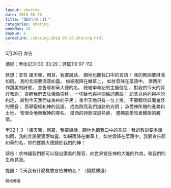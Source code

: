 ```yaml
---
layout: sharing
date: 2018-05-26
title: "讀經分享：【】"
categories: sharing
weekNum: 18
dayNum: 6
permalink: /sharing/2018-05-26-sharing.html
---
```


5月26日 宣告

讀經：申命記31:30-33:29；詩篇119:97-112

默想：宣告
諸天哪，側耳，我要說話，
願地也聽我口中的言語！
我的教訓要淋漓如雨，
我的言語要滴落如露，
如細雨降在嫩草上，
如甘霖降在菜蔬中。
摩西所作讚美的詩歌， 
宣告耶和華大德的名，
總結申命記的主題信息，
對我們今天的諄諄教訓：
提醒我們去除偶像崇拜，
一切替代與神關係的東西；
記念以色列與神的約定，
直到今天我們成為神的子民；
重申天地只有一位上帝，
不要聽信妖魔鬼怪的聲音；
高舉聖經和神的話語，
成為照亮我們道路的光明；
承受神所賜的產業和土地，
管理全地榮耀神的尊名。
摩西的詩歌深思熟慮，
盡顯慈愛牧者難捨的親情。

申32:1-3 「諸天哪，側耳，我要說話，願地也聽我口中的言語！我的教訓要淋漓如雨，我的言語要滴落如露，如細雨降在嫩草上，如甘霖降在菜蔬中。我要宣告耶和華的名，你們要將大德歸於我們的神！

禱告：求神讓我們都可以發出讚美的聲音，向世界宣告神的大能的作為，和我們的生命見證。

提醒：今天我有什麼機會宣告神的名？
（錢斌傳道）

`錢斌傳道`
